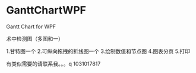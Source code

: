 # GanttChartWPF
Gantt Chart for WPF  

术中检测图（多图和一）

1.甘特图一个
2.可纵向拖拽的折线图一个
3.绘制数值和节点图
4.图表分页
5.打印


有类似需要的请联系我。。。q 1031017817